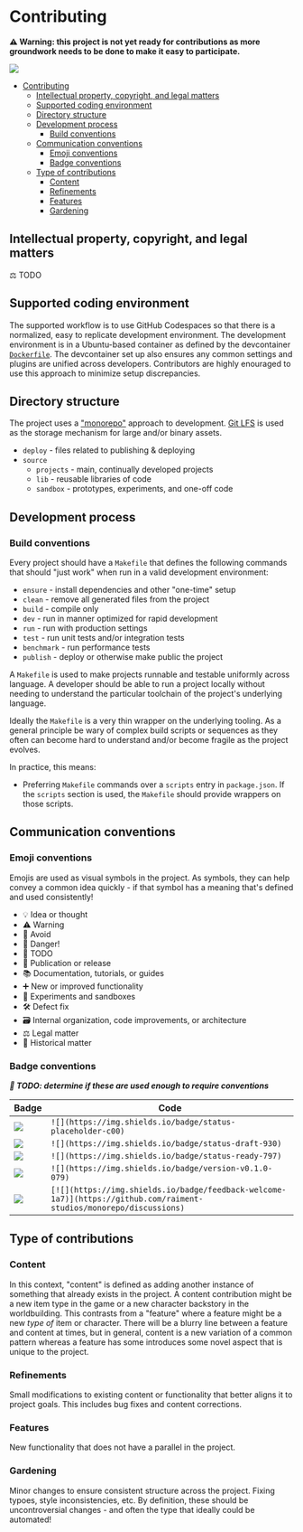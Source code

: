 # Contributing

**⚠️ Warning: this project is not yet ready for contributions as more groundwork needs to be done to make it easy to participate.**

[![](https://img.shields.io/badge/feedback-welcome!-1a1)](https://github.com/raiment-studios/monorepo/discussions)

<!-- TOC -->

-   [Contributing](#contributing)
    -   [Intellectual property, copyright, and legal matters](#intellectual-property-copyright-and-legal-matters)
    -   [Supported coding environment](#supported-coding-environment)
    -   [Directory structure](#directory-structure)
    -   [Development process](#development-process)
        -   [Build conventions](#build-conventions)
    -   [Communication conventions](#communication-conventions)
        -   [Emoji conventions](#emoji-conventions)
        -   [Badge conventions](#badge-conventions)
    -   [Type of contributions](#type-of-contributions)
        -   [Content](#content)
        -   [Refinements](#refinements)
        -   [Features](#features)
        -   [Gardening](#gardening)

<!-- /TOC -->

## Intellectual property, copyright, and legal matters

⚖️ TODO

## Supported coding environment

The supported workflow is to use GitHub Codespaces so that there is a normalized, easy to replicate development environment. The development environment is in a Ubuntu-based container as defined by the devcontainer [`Dockerfile`](../../../.devcontainer/Dockerfile). The devcontainer set up also ensures any common settings and plugins are unified across developers. Contributors are highly enouraged to use this approach to minimize setup discrepancies.

## Directory structure

The project uses a ["monorepo"](https://en.wikipedia.org/wiki/Monorepo) approach to development. [Git LFS](https://git-lfs.github.com/) is used as the storage mechanism for large and/or binary assets.

-   `deploy` - files related to publishing & deploying
-   `source`
    -   `projects` - main, continually developed projects
    -   `lib` - reusable libraries of code
    -   `sandbox` - prototypes, experiments, and one-off code

## Development process

### Build conventions

Every project should have a `Makefile` that defines the following commands that should "just work" when run in a valid development environment:

-   `ensure` - install dependencies and other "one-time" setup
-   `clean` - remove all generated files from the project
-   `build` - compile only
-   `dev` - run in manner optimized for rapid development
-   `run` - run with production settings
-   `test` - run unit tests and/or integration tests
-   `benchmark` - run performance tests
-   `publish` - deploy or otherwise make public the project

A `Makefile` is used to make projects runnable and testable uniformly across language. A developer should be able to run a project locally without needing to understand the particular toolchain of the project's underlying language.

Ideally the `Makefile` is a very thin wrapper on the underlying tooling. As a general principle be wary of complex build scripts or sequences as they often can become hard to understand and/or become fragile as the project evolves.

In practice, this means:

-   Preferring `Makefile` commands over a `scripts` entry in `package.json`. If the `scripts` section is used, the `Makefile` should provide wrappers on those scripts.

## Communication conventions

### Emoji conventions

Emojis are used as visual symbols in the project. As symbols, they can help convey a common idea quickly - if that symbol has a meaning that's defined and used consistently!

-   💡 Idea or thought
-   ⚠️ Warning
-   🚫 Avoid
-   🐉 Danger!
-   🚧 TODO
-   📣 Publication or release
-   📚 Documentation, tutorials, or guides
-   ➕ New or improved functionality
-   🧬 Experiments and sandboxes
-   🛠️ Defect fix
-   🗃️ Internal organization, code improvements, or architecture
-   ⚖️ Legal matter
-   🦕 Historical matter

### Badge conventions

**_🚧 TODO: determine if these are used enough to require conventions_**

| Badge                                                                                                             | Code                                                                                                                |
| ----------------------------------------------------------------------------------------------------------------- | ------------------------------------------------------------------------------------------------------------------- |
| ![](https://img.shields.io/badge/status-placeholder-c00)                                                          | `![](https://img.shields.io/badge/status-placeholder-c00)`                                                          |
| ![](https://img.shields.io/badge/status-draft-930)                                                                | `![](https://img.shields.io/badge/status-draft-930)`                                                                |
| ![](https://img.shields.io/badge/status-ready-797)                                                                | `![](https://img.shields.io/badge/status-ready-797)`                                                                |
| ![](https://img.shields.io/badge/version-v0.1.0-079)                                                              | `![](https://img.shields.io/badge/version-v0.1.0-079)`                                                              |
| [![](https://img.shields.io/badge/feedback-welcome-1a7)](https://github.com/raiment-studios/monorepo/discussions) | `[![](https://img.shields.io/badge/feedback-welcome-1a7)](https://github.com/raiment-studios/monorepo/discussions)` |

## Type of contributions

### Content

In this context, "content" is defined as adding another instance of something that already exists in the project. A content contribution might be a new item type in the game or a new character backstory in the worldbuilding. This contrasts from a "feature" where a feature might be a new _type of_ item or character. There will be a blurry line between a feature and content at times, but in general, content is a new variation of a common pattern whereas a feature has some introduces some novel aspect that is unique to the project.

### Refinements

Small modifications to existing content or functionality that better aligns it to project goals. This includes bug fixes and content corrections.

### Features

New functionality that does not have a parallel in the project.

### Gardening

Minor changes to ensure consistent structure across the project. Fixing typoes, style inconsistencies, etc. By definition, these should be uncontroversial changes - and often the type that ideally could be automated!
